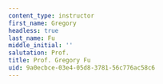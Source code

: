 ```yaml
---
content_type: instructor
first_name: Gregory
headless: true
last_name: Fu
middle_initial: ''
salutation: Prof.
title: Prof. Gregory Fu
uid: 9a0ecbce-03e4-05d8-3781-56c776ac58c6
---
```

